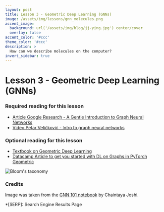 ```yaml
---
layout: post
title: Lesson 3 - Geometric Deep Learning (GNNs)
image: /assets/img/lessons/gnn_molecules.png
accent_image: 
  background: url('/assets/img/blog/jj-ying.jpg') center/cover
  overlay: false
accent_color: '#ccc'
theme_color: '#ccc'
description: >
  How can we describe molecules on the computer?
invert_sidebar: true
---
```


# Lesson 3 - Geometric Deep Learning (GNNs)

### Required reading for this lesson
- [Article Google Research - A Gentle Introduction to Graph Neural Networks](https://distill.pub/2021/gnn-intro/)
- [Video Petar Veličković - Intro to graph neural networks](https://www.youtube.com/watch?v=8owQBFAHw7E)


### Optional reading for this lesson
- [Textbook on Geometric Deep Learning](https://arxiv.org/abs/2104.13478)
- [Datacamp Article to get you started with DL on Graphs in PyTorch Geometric](https://www.datacamp.com/tutorial/comprehensive-introduction-graph-neural-networks-gnns-tutorial)

![Bloom's taxonomy](https://www.google.com/url?sa=i&url=https%3A%2F%2Fcitt.ufl.edu%2Fresources%2Fthe-learning-process%2Fdesigning-the-learning-experience%2Fblooms-taxonomy%2F&psig=AOvVaw0R780i-w_ndUrB188eKcBY&ust=1687014747847000&source=images&cd=vfe&ved=0CBEQjRxqFwoTCMi29eeJyP8CFQAAAAAdAAAAABAE)

### Credits

Image was taken from the [GNN 101 notebook](https://colab.research.google.com/github/chaitjo/geometric-gnn-dojo/blob/main/geometric_gnn_101.ipynb) by Chaintaya Joshi.


*[SERP]: Search Engine Results Page
